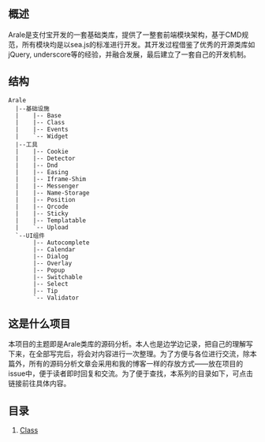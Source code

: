 ## 概述
Arale是支付宝开发的一套基础类库，提供了一整套前端模块架构，基于CMD规范，所有模块均是以sea.js的标准进行开发。其开发过程借鉴了优秀的开源类库如jQuery, underscore等的经验，并融合发展，最后建立了一套自己的开发机制。

## 结构
```
Arale
  |--基础设施
  |    |-- Base
  |    |-- Class
  |    |-- Events
  |    `-- Widget
  |--工具
  |    |-- Cookie
  |    |-- Detector
  |    |-- Dnd
  |    |-- Easing
  |    |-- Iframe-Shim
  |    |-- Messenger
  |    |-- Name-Storage
  |    |-- Position
  |    |-- Qrcode
  |    |-- Sticky
  |    |-- Templatable
  |    `-- Upload
  `--UI组件
       |-- Autocomplete
       |-- Calendar
       |-- Dialog
       |-- Overlay
       |-- Popup
       |-- Switchable
       |-- Select
       |-- Tip
       `-- Validator
```

## 这是什么项目
本项目的主题即是Arale类库的源码分析。本人也是边学边记录，把自己的理解写下来，在全部写完后，将会对内容进行一次整理。为了方便与各位进行交流，除本篇外，所有的源码分析文章会采用和我的博客一样的存放方式——放在项目的issue中，便于读者即时回复和交流。为了便于查找，本系列的目录如下，可点击链接前往具体内容。

## 目录
01. [Class](https://github.com/classicemi/araledoc/issues/1)